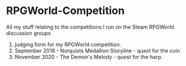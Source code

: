 # RPGWorld-Competition
All my stuff relating to the competitions I run on the Steam RPGWorld discussion groups
1)  judging form for my RPGWorld competition.
2)  September 2018 - Norquists Medallion Storyline - quest for the coin 
3)  November 2020 - The Demon's Melody - quest for the harp.

